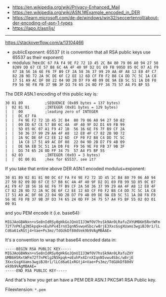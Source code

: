 - https://en.wikipedia.org/wiki/Privacy-Enhanced_Mail
- https://en.wikipedia.org/wiki/ASN.1#Example_encoded_in_DER
- https://learn.microsoft.com/de-de/windows/win32/seccertenroll/about-der-encoding-of-asn-1-types
- https://lapo.it/asn1js/

---

https://stackoverflow.com/a/13104466

- publicExponent: 65537 (it is convention that all RSA public keys use 65537 as their exponent)
- modulus: hex:`DC 67 FA F4 9E F2 72 1D 45 2C B4 80 79 06 A0 94 27 50 8209 DD 67 CE 57 B8 6C 4A 4F 40 9F D2 D1 69 FB 995D 85 0C 07 A1 F9 47 1B 56 16 6E F6 7F B9 CF 2A 58 36 37 99 29 AA 4F A8 12 E8 4F C7 82 2B 9D 72 2A 9C DE 6F C2 EE 12 6D CF F0 F2 B8 C4 DD 7C 5C 1A C8 17 51 A9 AC DF 08 22 04 9D 2B D7 F9 4B 09 DE 9A EB 5C 51 1A D8 F8 F9 56 9E F8 FB 37 9B 3F D3 74 65 24 0D FF 34 75 57 A4 F5 BF 55`

The DER ASN.1 encoding of this public key is:

```
30 81 89          ;SEQUENCE (0x89 bytes = 137 bytes)
|  02 81 81       ;INTEGER (0x81 bytes = 129 bytes)
|  |  00          ;leading zero of INTEGER
|  |  DC 67 FA
|  |  F4 9E F2 72 1D 45 2C B4  80 79 06 A0 94 27 50 82
|  |  09 DD 67 CE 57 B8 6C 4A  4F 40 9F D2 D1 69 FB 99
|  |  5D 85 0C 07 A1 F9 47 1B  56 16 6E F6 7F B9 CF 2A
|  |  58 36 37 99 29 AA 4F A8  12 E8 4F C7 82 2B 9D 72
|  |  2A 9C DE 6F C2 EE 12 6D  CF F0 F2 B8 C4 DD 7C 5C
|  |  1A C8 17 51 A9 AC DF 08  22 04 9D 2B D7 F9 4B 09
|  |  DE 9A EB 5C 51 1A D8 F8  F9 56 9E F8 FB 37 9B 3F
|  |  D3 74 65 24 0D FF 34 75  57 A4 F5 BF 55
|  02 03          ;INTEGER (0x03 = 3 bytes)
|  |  01 00 01    ;hex for 65537. see it?
```

If you take that entire above DER ASN.1 encoded modulus+exponent:

`30 81 89 02 81 81 00 DC 67 FA F4 9E F2 72 1D 45 2C B4 80 79 06 A0 94 27 50 82 09 DD 67 CE 57 B8 6C 4A 4F 40 9F D2 D1 69 FB 99 5D 85 0C 07 A1 F9 47 1B 56 16 6E F6 7F B9 CF 2A 58 36 37 99 29 AA 4F A8 12 E8 4F C7 82 2B 9D 72 2A 9C DE 6F C2 EE 12 6D CF F0 F2 B8 C4 DD 7C 5C 1A C8 17 51 A9 AC DF 08 22 04 9D 2B D7 F9 4B 09 DE 9A EB 5C 51 1A D8 F8 F9 56 9E F8 FB 37 9B 3F D3 74 65 24 0D FF 34 75 57 A4 F5 BF 55 02 03 01 00 01`

and you PEM encode it (i.e. base64):

`MIGJAoGBANxn+vSe8nIdRSy0gHkGoJQnUIIJ3WfOV7hsSk9An9LRafuZXYUMB6H5RxtWFm72f7nPKlg2N5kpqk+oEuhPx4IrnXIqnN5vwu4Sbc/w8rjE3XxcGsgXUams3wgiBJ0r1/lLCd6a61xRGtj4+Vae+Ps3mz/TdGUkDf80dVek9b9VAgMBAAE=`

It's a convention to wrap that base64 encoded data in:

```
-----BEGIN RSA PUBLIC KEY-----
MIGJAoGBANxn+vSe8nIdRSy0gHkGoJQnUIIJ3WfOV7hsSk9An9LRafuZXY
UMB6H5RxtWFm72f7nPKlg2N5kpqk+oEuhPx4IrnXIqnN5vwu4Sbc/w8rjE
3XxcGsgXUams3wgiBJ0r1/lLCd6a61xRGtj4+Vae+Ps3mz/TdGUkDf80dV
ek9b9VAgMBAAE=
-----END RSA PUBLIC KEY-----
```

And that's how you get an have a PEM DER ASN.1 PKCS#1 RSA Public key.

Fileextension: `*.pem`
